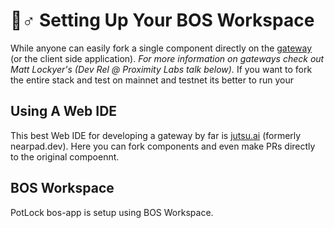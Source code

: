 # 👷♂ Setting Up Your BOS Workspace

While anyone can easily fork a single component directly on the [gateway](https://near.org/gateways) (or the client side application). _For more information on gateways check out Matt Lockyer's (Dev Rel @ Proximity Labs talk below)._ If you want to fork the entire stack and test on mainnet and testnet its better to run your&#x20;

## Using A Web IDE

This best Web IDE for developing a gateway by far is [jutsu.ai](https://jutsu.ai) (formerly nearpad.dev). Here you can fork components and even make PRs directly to the original compoennt.&#x20;



## BOS Workspace

PotLock bos-app is setup using BOS Workspace.&#x20;

